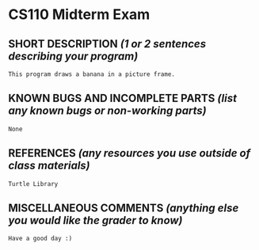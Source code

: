 # CS110 Midterm Exam

## SHORT DESCRIPTION *(1 or 2 sentences describing your program)*
    This program draws a banana in a picture frame.

## KNOWN BUGS AND INCOMPLETE PARTS *(list any known bugs or non-working parts)*
    None

## REFERENCES *(any resources you use outside of class materials)*
    Turtle Library

## MISCELLANEOUS COMMENTS *(anything else you would like the grader to know)*
    Have a good day :)